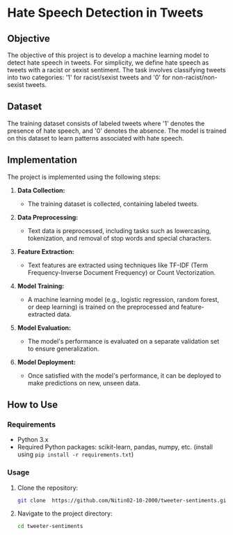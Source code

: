 # Hate Speech Detection in Tweets

## Objective

The objective of this project is to develop a machine learning model to detect hate speech in tweets. For simplicity, we define hate speech as tweets with a racist or sexist sentiment. The task involves classifying tweets into two categories: '1' for racist/sexist tweets and '0' for non-racist/non-sexist tweets.

## Dataset

The training dataset consists of labeled tweets where '1' denotes the presence of hate speech, and '0' denotes the absence. The model is trained on this dataset to learn patterns associated with hate speech.

## Implementation

The project is implemented using the following steps:

1. **Data Collection:**
   - The training dataset is collected, containing labeled tweets.

2. **Data Preprocessing:**
   - Text data is preprocessed, including tasks such as lowercasing, tokenization, and removal of stop words and special characters.

3. **Feature Extraction:**
   - Text features are extracted using techniques like TF-IDF (Term Frequency-Inverse Document Frequency) or Count Vectorization.

4. **Model Training:**
   - A machine learning model (e.g., logistic regression, random forest, or deep learning) is trained on the preprocessed and feature-extracted data.

5. **Model Evaluation:**
   - The model's performance is evaluated on a separate validation set to ensure generalization.

6. **Model Deployment:**
   - Once satisfied with the model's performance, it can be deployed to make predictions on new, unseen data.

## How to Use

### Requirements
- Python 3.x
- Required Python packages: scikit-learn, pandas, numpy, etc. (install using `pip install -r requirements.txt`)

### Usage

1. Clone the repository:
   ```bash
   git clone  https://github.com/Nitin02-10-2000/tweeter-sentiments.git
2. Navigate to the project directory:
   ```bash
   cd tweeter-sentiments
